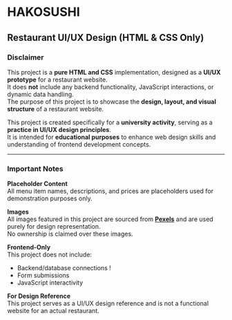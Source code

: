 # HAKOSUSHI  

## Restaurant UI/UX Design (HTML & CSS Only)  

### Disclaimer  

This project is a **pure HTML and CSS** implementation, designed as a **UI/UX prototype** for a restaurant website.  
It does **not** include any backend functionality, JavaScript interactions, or dynamic data handling.  
The purpose of this project is to showcase the **design, layout, and visual structure** of a restaurant website.  

This project is created specifically for a **university activity**, serving as a **practice in UI/UX design principles**.  
It is intended for **educational purposes** to enhance web design skills and understanding of frontend development concepts.  

---  

### Important Notes  

**Placeholder Content**  
All menu item names, descriptions, and prices are placeholders used for demonstration purposes only.  

**Images**  
All images featured in this project are sourced from **[Pexels](https://www.pexels.com/)** and are used purely for design representation.  
No ownership is claimed over these images.  

**Frontend-Only**  
This project does not include:  
- Backend/database connections  !
- Form submissions  
- JavaScript interactivity  

**For Design Reference**  
This project serves as a UI/UX design reference and is not a functional website for an actual restaurant.  

